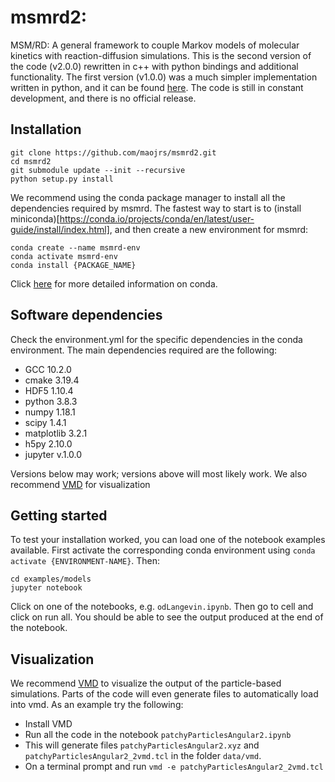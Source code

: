 # msmrd2:
MSM/RD: A general framework to couple Markov models of molecular kinetics with reaction-diffusion simulations. This is the second version of the code (v2.0.0) rewritten in c++ with python bindings and additional functionality. The first version (v1.0.0) was a much simpler implementation written in python, and it can be found [here](https://github.com/markovmodel/msmrd). The code is still in constant development, and there is no official release.

## Installation
```
git clone https://github.com/maojrs/msmrd2.git
cd msmrd2
git submodule update --init --recursive
python setup.py install

```
We recommend using the conda package manager to install all the dependencies required by msmrd. The fastest way to start is to (install miniconda)[https://conda.io/projects/conda/en/latest/user-guide/install/index.html], and then create a new environment for msmrd:

```
conda create --name msmrd-env
conda activate msmrd-env 
conda install {PACKAGE_NAME}
```

Click [here](https://conda.io/projects/conda/en/latest/index.html) for more detailed information on conda.

## Software dependencies 
Check the environment.yml for the specific dependencies in the conda environment. The main dependencies required are the following:
- GCC 10.2.0
- cmake 3.19.4
- HDF5 1.10.4
- python 3.8.3
- numpy 1.18.1
- scipy 1.4.1
- matplotlib 3.2.1
- h5py 2.10.0
- jupyter v.1.0.0

Versions below may work; versions above will most likely work. We also recommend [VMD](http://www.ks.uiuc.edu/Research/vmd/) for visualization


## Getting started
To test your installation worked, you can load one of the notebook examples available. First activate the corresponding conda environment using `conda activate {ENVIRONMENT-NAME}`. Then:
```
cd examples/models
jupyter notebook
```
Click on one of the notebooks, e.g. `odLangevin.ipynb`. Then go to cell and click on run all. You should be able to see the output produced at the end of the notebook.

## Visualization
We recommend [VMD](http://www.ks.uiuc.edu/Research/vmd/) to visualize the output of the particle-based simulations. Parts of the code will even generate files to automatically load into vmd. As an example try the following:
- Install VMD
- Run all the code in the notebook `patchyParticlesAngular2.ipynb`
- This will generate files `patchyParticlesAngular2.xyz`  and `patchyParticlesAngular2_2vmd.tcl` in the folder `data/vmd`.
- On a terminal prompt and run `vmd -e patchyParticlesAngular2_2vmd.tcl`

